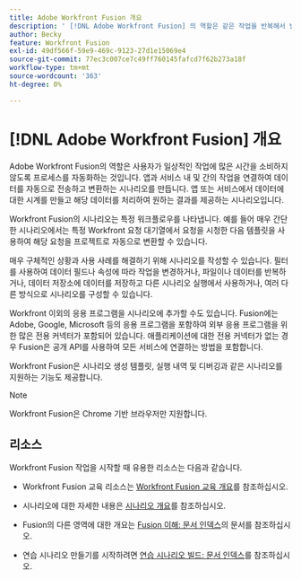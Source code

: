 ```yaml
---
title: Adobe Workfront Fusion 개요
description: ' [!DNL Adobe Workfront Fusion] 의 역할은 같은 작업을 반복해서 반복하지 않고 새로운 작업에 집중할 수 있도록 프로세스를 자동화하는 것입니다. 앱과 서비스 내 및 간의 작업을 연결하여 데이터를 자동으로 전송하고 변환하는 시나리오를 만듭니다. 앱 또는 서비스에서 데이터에 대한 시계를 만들고 해당 데이터를 처리하여 원하는 결과를 제공하는 시나리오입니다.'
author: Becky
feature: Workfront Fusion
exl-id: 49df566f-59e9-469c-9123-27d1e15069e4
source-git-commit: 77ec3c007ce7c49ff760145fafcd7f62b273a18f
workflow-type: tm+mt
source-wordcount: '363'
ht-degree: 0%

---
```


# [!DNL Adobe Workfront Fusion] 개요

Adobe Workfront Fusion의 역할은 사용자가 일상적인 작업에 많은 시간을 소비하지 않도록 프로세스를 자동화하는 것입니다. 앱과 서비스 내 및 간의 작업을 연결하여 데이터를 자동으로 전송하고 변환하는 시나리오를 만듭니다. 앱 또는 서비스에서 데이터에 대한 시계를 만들고 해당 데이터를 처리하여 원하는 결과를 제공하는 시나리오입니다.

Workfront Fusion의 시나리오는 특정 워크플로우를 나타냅니다. 예를 들어 매우 간단한 시나리오에서는 특정 Workfront 요청 대기열에서 요청을 시청한 다음 템플릿을 사용하여 해당 요청을 프로젝트로 자동으로 변환할 수 있습니다.

매우 구체적인 상황과 사용 사례를 해결하기 위해 시나리오를 작성할 수 있습니다. 필터를 사용하여 데이터 필드나 속성에 따라 작업을 변경하거나, 파일이나 데이터를 반복하거나, 데이터 저장소에 데이터를 저장하고 다른 시나리오 실행에서 사용하거나, 여러 다른 방식으로 시나리오를 구성할 수 있습니다.

Workfront 이외의 응용 프로그램을 시나리오에 추가할 수도 있습니다. Fusion에는 Adobe, Google, Microsoft 등의 응용 프로그램을 포함하여 외부 응용 프로그램을 위한 많은 전용 커넥터가 포함되어 있습니다. 애플리케이션에 대한 전용 커넥터가 없는 경우 Fusion은 공개 API를 사용하여 모든 서비스에 연결하는 방법을 포함합니다.

Workfront Fusion은 시나리오 생성 템플릿, 실행 내역 및 디버깅과 같은 시나리오를 지원하는 기능도 제공합니다.

>[!NOTE]
>
>Workfront Fusion은 Chrome 기반 브라우저만 지원합니다.

## 리소스

Workfront Fusion 작업을 시작할 때 유용한 리소스는 다음과 같습니다.

* Workfront Fusion 교육 리소스는 [Workfront Fusion 교육 개요](https://experienceleague.adobe.com/ko/docs/workfront-learn/tutorials-workfront/fusion/welcome-to-workfront-fusion/introduction-and-tech-strategy)를 참조하십시오.


* 시나리오에 대한 자세한 내용은 [시나리오 개요](/help/workfront-fusion/get-started-with-fusion/understand-fusion/scenario-overview.md)를 참조하십시오.

* Fusion의 다른 영역에 대한 개요는 [Fusion 이해: 문서 인덱스](/help/workfront-fusion/get-started-with-fusion/understand-fusion/understand-fusion-toc.md)의 문서를 참조하십시오.

* 연습 시나리오 만들기를 시작하려면 [연습 시나리오 빌드: 문서 인덱스](/help/workfront-fusion/build-practice-scenarios/build-practice-scenarios-toc.md)를 참조하십시오.
